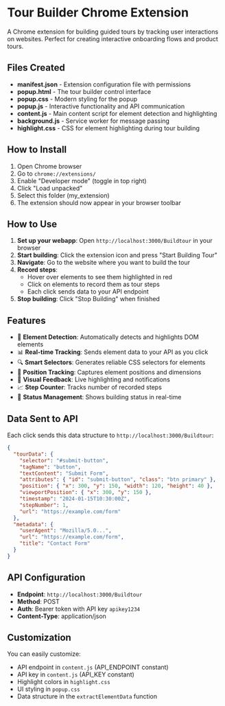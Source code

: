 # Tour Builder Chrome Extension

A Chrome extension for building guided tours by tracking user interactions on websites. Perfect for creating interactive onboarding flows and product tours.

## Files Created

- **manifest.json** - Extension configuration file with permissions
- **popup.html** - The tour builder control interface
- **popup.css** - Modern styling for the popup
- **popup.js** - Interactive functionality and API communication
- **content.js** - Main content script for element detection and highlighting
- **background.js** - Service worker for message passing
- **highlight.css** - CSS for element highlighting during tour building

## How to Install

1. Open Chrome browser
2. Go to `chrome://extensions/`
3. Enable "Developer mode" (toggle in top right)
4. Click "Load unpacked"
5. Select this folder (my_extension)
6. The extension should now appear in your browser toolbar

## How to Use

1. **Set up your webapp**: Open `http://localhost:3000/Buildtour` in your browser
2. **Start building**: Click the extension icon and press "Start Building Tour"
3. **Navigate**: Go to the website where you want to build the tour
4. **Record steps**:
   - Hover over elements to see them highlighted in red
   - Click on elements to record them as tour steps
   - Each click sends data to your API endpoint
5. **Stop building**: Click "Stop Building" when finished

## Features

- 🎯 **Element Detection**: Automatically detects and highlights DOM elements
- 📊 **Real-time Tracking**: Sends element data to your API as you click
- 🔍 **Smart Selectors**: Generates reliable CSS selectors for elements
- 📍 **Position Tracking**: Captures element positions and dimensions
- 🎨 **Visual Feedback**: Live highlighting and notifications
- 📈 **Step Counter**: Tracks number of recorded steps
- 🔄 **Status Management**: Shows building status in real-time

## Data Sent to API

Each click sends this data structure to `http://localhost:3000/Buildtour`:

```json
{
  "tourData": {
    "selector": "#submit-button",
    "tagName": "button",
    "textContent": "Submit Form",
    "attributes": { "id": "submit-button", "class": "btn primary" },
    "position": { "x": 300, "y": 150, "width": 120, "height": 40 },
    "viewportPosition": { "x": 300, "y": 150 },
    "timestamp": "2024-01-15T10:30:00Z",
    "stepNumber": 1,
    "url": "https://example.com/form"
  },
  "metadata": {
    "userAgent": "Mozilla/5.0...",
    "url": "https://example.com/form",
    "title": "Contact Form"
  }
}
```

## API Configuration

- **Endpoint**: `http://localhost:3000/Buildtour`
- **Method**: POST
- **Auth**: Bearer token with API key `apikey1234`
- **Content-Type**: application/json

## Customization

You can easily customize:

- API endpoint in `content.js` (API_ENDPOINT constant)
- API key in `content.js` (API_KEY constant)
- Highlight colors in `highlight.css`
- UI styling in `popup.css`
- Data structure in the `extractElementData` function

